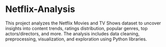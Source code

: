 # Netflix-Analysis
This project analyzes the Netflix Movies and TV Shows dataset to uncover insights into content trends, ratings distribution, popular genres, top actors/directors, and more. The analysis includes data cleaning, preprocessing, visualization, and exploration using Python libraries.
